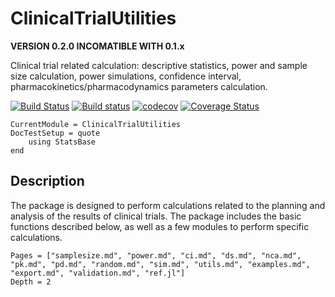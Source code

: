 # ClinicalTrialUtilities

**VERSION 0.2.0 INCOMATIBLE WITH 0.1.x**

 Clinical trial related calculation: descriptive statistics, power and sample size calculation, power simulations, confidence interval, pharmacokinetics/pharmacodynamics parameters calculation.

[![Build Status](https://travis-ci.com/PharmCat/ClinicalTrialUtilities.jl.svg?branch=master)](https://travis-ci.com/PharmCat/ClinicalTrialUtilities.jl)
[![Build status](https://ci.appveyor.com/api/projects/status/35f8b5vq259sbssg?svg=true)](https://ci.appveyor.com/project/PharmCat/clinicaltrialutilities-jl)
[![codecov](https://codecov.io/gh/PharmCat/ClinicalTrialUtilities.jl/branch/master/graph/badge.svg)](https://codecov.io/gh/PharmCat/ClinicalTrialUtilities.jl)
[![Coverage Status](https://coveralls.io/repos/github/PharmCat/ClinicalTrialUtilities.jl/badge.svg?branch=master)](https://coveralls.io/github/PharmCat/ClinicalTrialUtilities.jl?branch=master)


```@meta
CurrentModule = ClinicalTrialUtilities
DocTestSetup = quote
    using StatsBase
end
```

## Description

The package is designed to perform calculations related to the planning and analysis of the results of clinical trials. The package includes the basic functions described below, as well as a few modules to perform specific calculations.

```@contents
Pages = ["samplesize.md", "power.md", "ci.md", "ds.md", "nca.md", "pk.md", "pd.md", "random.md", "sim.md", "utils.md", "examples.md", "export.md", "validation.md", "ref.jl"]
Depth = 2
```

